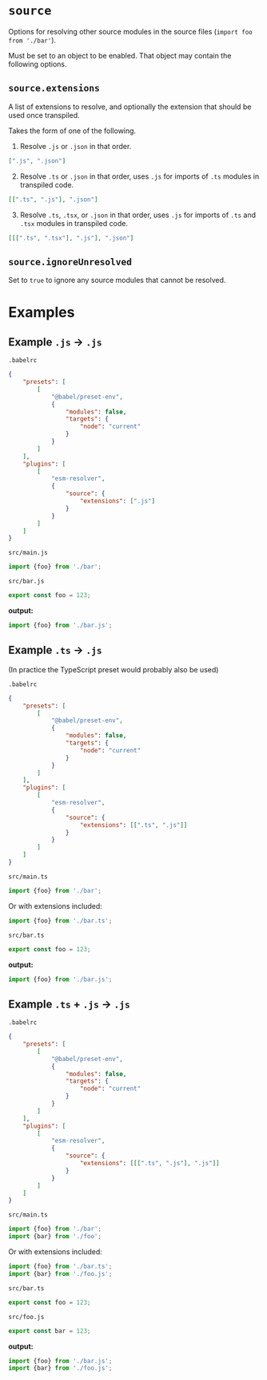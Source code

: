# `source`

Options for resolving other source modules in the source files (`import foo from './bar'`).

Must be set to an object to be enabled. That object may contain the following options.

## `source.extensions`

A list of extensions to resolve, and optionally the extension that should be used once transpiled.

Takes the form of one of the following.

1.  Resolve `.js` or `.json` in that order.

```json
[".js", ".json"]
```

2.  Resolve `.ts` or `.json` in that order, uses `.js` for imports of `.ts` modules in transpiled code.

```json
[[".ts", ".js"], ".json"]
```

3.  Resolve `.ts`, `.tsx`, or `.json` in that order, uses `.js` for imports of `.ts` and `.tsx` modules in transpiled code.

```json
[[[".ts", ".tsx"], ".js"], ".json"]
```

## `source.ignoreUnresolved`

Set to `true` to ignore any source modules that cannot be resolved.

# Examples

## Example `.js` -> `.js`

`.babelrc`

```json
{
	"presets": [
		[
			"@babel/preset-env",
			{
				"modules": false,
				"targets": {
					"node": "current"
				}
			}
		]
	],
	"plugins": [
		[
			"esm-resolver",
			{
				"source": {
					"extensions": [".js"]
				}
			}
		]
	]
}
```

`src/main.js`

```js
import {foo} from './bar';
```

`src/bar.js`

```js
export const foo = 123;
```

**output:**

```js
import {foo} from './bar.js';
```

## Example `.ts` -> `.js`

(In practice the TypeScript preset would probably also be used)

`.babelrc`

```json
{
	"presets": [
		[
			"@babel/preset-env",
			{
				"modules": false,
				"targets": {
					"node": "current"
				}
			}
		]
	],
	"plugins": [
		[
			"esm-resolver",
			{
				"source": {
					"extensions": [[".ts", ".js"]]
				}
			}
		]
	]
}
```

`src/main.ts`

```js
import {foo} from './bar';
```

Or with extensions included:

```js
import {foo} from './bar.ts';
```

`src/bar.ts`

```js
export const foo = 123;
```

**output:**

```js
import {foo} from './bar.js';
```

## Example `.ts` + `.js` -> `.js`

`.babelrc`

```json
{
	"presets": [
		[
			"@babel/preset-env",
			{
				"modules": false,
				"targets": {
					"node": "current"
				}
			}
		]
	],
	"plugins": [
		[
			"esm-resolver",
			{
				"source": {
					"extensions": [[[".ts", ".js"], ".js"]]
				}
			}
		]
	]
}
```

`src/main.ts`

```js
import {foo} from './bar';
import {bar} from './foo';
```

Or with extensions included:

```js
import {foo} from './bar.ts';
import {bar} from './foo.js';
```

`src/bar.ts`

```js
export const foo = 123;
```

`src/foo.js`

```js
export const bar = 123;
```

**output:**

```js
import {foo} from './bar.js';
import {bar} from './foo.js';
```
